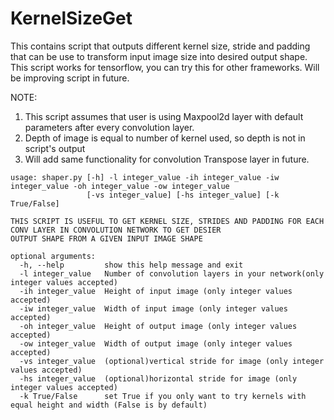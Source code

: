 # KernelSizeGet
This contains script that outputs different kernel size, stride and padding that can be use to transform input image size into desired output shape. 
This script works for tensorflow, you can try this for other frameworks.
Will be improving script in future.

NOTE:
  1. This script assumes that user is using Maxpool2d layer with default parameters after every convolution layer.
  2. Depth of image is equal to number of kernel used, so depth is not in script's output
  3. Will add same functionality for convolution Transpose layer in future.
```
usage: shaper.py [-h] -l integer_value -ih integer_value -iw integer_value -oh integer_value -ow integer_value
                 [-vs integer_value] [-hs integer_value] [-k True/False]

THIS SCRIPT IS USEFUL TO GET KERNEL SIZE, STRIDES AND PADDING FOR EACH CONV LAYER IN CONVOLUTION NETWORK TO GET DESIER
OUTPUT SHAPE FROM A GIVEN INPUT IMAGE SHAPE

optional arguments:
  -h, --help         show this help message and exit
  -l integer_value   Number of convolution layers in your network(only integer values accepted)
  -ih integer_value  Height of input image (only integer values accepted)
  -iw integer_value  Width of input image (only integer values accepted)
  -oh integer_value  Height of output image (only integer values accepted)
  -ow integer_value  Width of output image (only integer values accepted)
  -vs integer_value  (optional)vertical stride for image (only integer values accepted)
  -hs integer_value  (optional)horizontal stride for image (only integer values accepted)
  -k True/False      set True if you only want to try kernels with equal height and width (False is by default)
```
